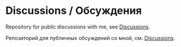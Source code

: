 # Discussions / Обсуждения

Repository for public discussions with me, see [Discussions].

Репозиторий для публичных обсуждений со мной, см. [Discussions].

[Discussions]: https://github.com/ilyaigpetrov/ilyaigpetrov/discussions

